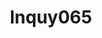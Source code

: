 ---
title: lnquy065
github: https://github.com/lnquy065
mode: light
transition: 1s
score: 69.8
archetype:
- Minimalistic
---